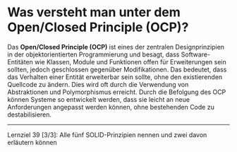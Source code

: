 # Was versteht man unter dem Open/Closed Principle (OCP)?

Das **Open/Closed Principle (OCP)** ist eines der zentralen Designprinzipien in der objektorientierten Programmierung und besagt, dass Software-Entitäten wie Klassen, Module und Funktionen offen für Erweiterungen sein sollten, jedoch geschlossen gegenüber Modifikationen. Das bedeutet, dass das Verhalten einer Entität erweiterbar sein sollte, ohne den existierenden Quellcode zu ändern. Dies wird oft durch die Verwendung von Abstraktionen und Polymorphismus erreicht. Durch die Befolgung des OCP können Systeme so entwickelt werden, dass sie leicht an neue Anforderungen angepasst werden können, ohne bestehenden Code zu destabilisieren.

---

Lernziel 39 \[3/3\]: Alle fünf SOLID-Prinzipien nennen und zwei davon erläutern können

